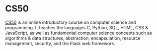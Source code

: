 # CS50
[CS50](https://www.harvardonline.harvard.edu/course/cs50-introduction-computer-science) is an online introductory course on computer science and programming. It teaches the languages C, Python, SQL, HTML, CSS & JavaScript, 
as well as fundamental computer science concepts such as algorithms & data structures, abstraction, encapsulation, resource management, security, and the Flask web framework.


